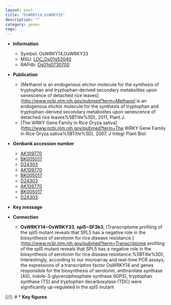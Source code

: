 ```yaml
---
layout: post
title: "OsWRKY14,OsWRKY33"
description: ""
category: genes
tags: 
---
```


* **Information**  
    + Symbol: OsWRKY14,OsWRKY33  
    + MSU: [LOC_Os01g53040](http://rice.plantbiology.msu.edu/cgi-bin/ORF_infopage.cgi?orf=LOC_Os01g53040)  
    + RAPdb: [Os01g0730700](http://rapdb.dna.affrc.go.jp/viewer/gbrowse_details/irgsp1?name=Os01g0730700)  

* **Publication**  
    + [Methanol is an endogenous elicitor molecule for the synthesis of tryptophan and tryptophan-derived secondary metabolites upon senescence of detached rice leaves](http://www.ncbi.nlm.nih.gov/pubmed?term=Methanol is an endogenous elicitor molecule for the synthesis of tryptophan and tryptophan-derived secondary metabolites upon senescence of detached rice leaves%5BTitle%5D), 2011, Plant J.
    + [The WRKY Gene Family in Rice Oryza sativa](http://www.ncbi.nlm.nih.gov/pubmed?term=The WRKY Gene Family in Rice Oryza sativa%5BTitle%5D), 2007, J Integr Plant Biol.

* **Genbank accession number**  
    + [AK109770](http://www.ncbi.nlm.nih.gov/nuccore/AK109770)
    + [BK005017](http://www.ncbi.nlm.nih.gov/nuccore/BK005017)
    + [D24303](http://www.ncbi.nlm.nih.gov/nuccore/D24303)
    + [AK109770](http://www.ncbi.nlm.nih.gov/nuccore/AK109770)
    + [BK005017](http://www.ncbi.nlm.nih.gov/nuccore/BK005017)
    + [D24303](http://www.ncbi.nlm.nih.gov/nuccore/D24303)
    + [AK109770](http://www.ncbi.nlm.nih.gov/nuccore/AK109770)
    + [BK005017](http://www.ncbi.nlm.nih.gov/nuccore/BK005017)
    + [D24303](http://www.ncbi.nlm.nih.gov/nuccore/D24303)

* **Key message**  

* **Connection**  
    + __OsWRKY14~OsWRKY33__, __spl5~SF3b3__, [Transcriptome profiling of the spl5 mutant reveals that SPL5 has a negative role in the biosynthesis of serotonin for rice disease resistance.](http://www.ncbi.nlm.nih.gov/pubmed?term=Transcriptome profiling of the spl5 mutant reveals that SPL5 has a negative role in the biosynthesis of serotonin for rice disease resistance.%5BTitle%5D), Interestingly, according to our microarray and real-time PCR assays, the expressions of a transcription factor OsWRKY14 and genes responsible for the biosynthesis of serotonin, anthranilate synthase (AS), indole-3-glycerolphosphate synthase (IGPS), tryptophan synthase (TS) and tryptophan decarboxylase (TDC) were significantly up-regulated in the spl5 mutant

[//]: # * **Key figures**  


